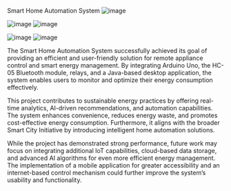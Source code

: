 Smart Home Automation System
![image](https://github.com/user-attachments/assets/a0950542-3a07-4595-961b-0e1868bbd3a4)

![image](https://github.com/user-attachments/assets/c08d51d9-52d7-4e5a-9626-280ec3a3276d)
![image](https://github.com/user-attachments/assets/93e56b49-9600-4e50-a8a4-d45017b7d0d8)

![image](https://github.com/user-attachments/assets/81e33126-b047-4cc1-bc39-56ba4c09eddb)
![image](https://github.com/user-attachments/assets/efa29cd2-1a51-416f-bae7-69c07a95ad7b)


The Smart Home Automation System successfully achieved its goal of providing an efficient and user-friendly solution for remote appliance control and smart energy management. By integrating Arduino Uno, the HC-05 Bluetooth module, relays, and a Java-based desktop application, the system enables users to monitor and optimize their energy consumption effectively.

This project contributes to sustainable energy practices by offering real-time analytics, AI-driven recommendations, and automation capabilities. The system enhances convenience, reduces energy waste, and promotes cost-effective energy consumption. Furthermore, it aligns with the broader Smart City Initiative by introducing intelligent home automation solutions.

While the project has demonstrated strong performance, future work may focus on integrating additional IoT capabilities, cloud-based data storage, and advanced AI algorithms for even more efficient energy management. The implementation of a mobile application for greater accessibility and an internet-based control mechanism could further improve the system’s usability and functionality.
